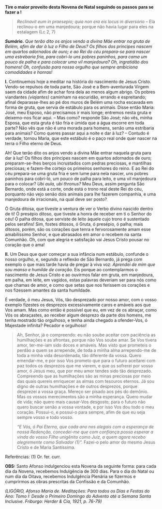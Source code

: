 **Tire o maior proveito desta Novena de Natal seguindo os passos** **para se fazer a !**

> *Reclinavit eum in praesepio; quia non era eis locus in diversorio* – Ela reclinou-o em uma manjedoura; porque não havia lugar para eles na estalagem (Lc 2, 7)

***Sumário.** Que terão dito os anjos vendo a divina Mãe entrar na gruta de Belém, afim de dar à luz o Filho de Deus? Os filhos dos príncipes nascem em quartos adornados de ouro; e ao Rei do céu prepara-se para nascer uma estrebaria fria, para cobri-lo uns pobres paninhos, para cama um pouco de palha e para colocar uma vil manjedoura? Oh, ingratidão dos homens! Oh, confusão para nosso orgulho que sempre ambiciona comodidades e honras!*

**I.** Continuemos hoje a meditar na história do nascimento de Jesus Cristo. Vendo-se repulsos de toda parte, São José e a Bem-aventurada Virgem saem da cidade afim de achar fora dela ao menos algum abrigo. Os pobres viandantes *(viajantes)* caminham na escuridão, errando e espreitando; afinal deparasse-lhes ao pé dos muros de Belém uma rocha escavada em forma de gruta, que servia de estábulo para os animais. Disse então Maria: José, meu Esposo, não precisamos ir mais longe; entremos nesta gruta e deixemo-nos ficar aqui. – Mas como? responde São José; não vês, minha Esposa, que esta gruta é tão fria e úmida que a água escorre em toda parte? Não vês que não é uma morada para homens, senão uma estribaria para animais? Como queres passar aqui a noite e dar à luz? – Contudo é verdade, tornou Maria, que este estábulo é o paço real onde quer nascer na terra o Filho eterno de Deus.

Ah! Que terão dito os anjos vendo a divina Mãe entrar naquela gruta para dar à luz! Os filhos dos príncipes nascem em quartos adornados de ouro; preparam-se-lhes berços incrustados com pedras preciosas, e mantilhas preciosas; e fazem-lhe cortejo os primeiros senhores do reino. E ao Rei do céu prepara-se uma gruta fria e sem lume para nela nascer, uns pobres paninhos para cobri-lo, um pouco de palha para leito, e uma vil manjedoura para o colocar? *Ubi aula, ubi thronus?* Meu Deus, assim pergunta São Bernardo, onde está a corte, onde está o trono real deste Rei do céu, porquanto não vejo senão dois animais para lhe fazerem companhia, e uma manjedoura de irracionais, na qual deve ser posto?

Ó Gruta ditosa, que tiveste a ventura de ver o Verbo divino nascido dentro de ti! Ó presépio ditoso, que tiveste a honra de receber em ti o Senhor do céu! Ó palha ditosa, que serviste de leito àquele cujo trono é sustentado pelos serafins! Sim, fostes ditosos, ó Gruta, ó presépio, ó palha; mais ditosos, porém, são os corações que tenra e fervorosamente amam esse amabilíssimo Senhor, e que abrasados em amor o recebem na santa Comunhão. Oh, com que alegria e satisfação vai Jesus Cristo pousar no coração que o ama!

**II.** Um Deus que quer começar a sua infância num estábulo, confunde o nosso orgulho, e, segundo a reflexão de São Bernardo, já prega com exemplo o que mais tarde havia de pregar à viva voz: *Aprendei de mim que sou manso e humilde de coração.* Eis porque ao contemplarmos o nascimento de Jesus Cristo e ao ouvirmos falar em gruta, em manjedoura, em palha, em leite, em vagidos, estas palavras deveriam ser para nós como que chamas de amor, e como que setas que nos ferissem os corações e nos fizessem amantes da santa humildade.

É verdade, ó meu Jesus, Vós, tão desprezado por nosso amor, com o vosso exemplo fizestes os desprezos excessivamente caros e amáveis aos que Vos amam. Mas como então é possível que eu, em vez de os abraçar, como Vós os abraçastes, ao receber algum desprezo da parte dos homens, me tenha mostrado tão orgulhoso, e tenha ainda chegado a ofender-Vos, ó Majestade infinita? Pecador e orgulhoso!

> Ah, Senhor, já o compreendo: eu não soube aceitar com paciência as humilhações e as afrontas, porque não Vos soube amar. Se Vos tivera amor, ter-me-iam sido doces e amáveis. Mas visto que prometeis o perdão a quem se arrepende, de toda a minha alma arrependo-me de toda a minha vida desordenada, tão diferente da vossa. Quero emendar-me, e por isso Vos prometo que para o futuro aceitarei com paz todos os desprezos que me vierem, e que os sofrerei por vosso amor, ó Jesus meu, que por meu amor tendes sido tão desprezado. Compreendo que as humilhações são as minas preciosas por meio das quais quereis enriquecer as almas com tesouros eternos. Já sou digno de outras humilhações e de outros desprezos, porque desprezei a vossa graça. Mereço ser pisado aos pés do demônio. Mas os vossos merecimentos são a minha esperança. Quero mudar de vida; não quero mais causar-Vos desgosto; para o futuro não quero buscar senão a vossa vontade, e por isso Vos dou todo o meu coração. Possui-o, e possui-o para sempre, afim de que eu seja sempre vosso e todo vosso.
>
> *“E Vós, ó Pai Eterno, que cada ano nos alegais com a esperança de nossa Redenção, concedei-me que com confiança possa esperar a vinda do vosso Filho unigênito como Juiz, a quem agora recebo alegremente como Salvador (1)”.* Fazei-o pelo amor do mesmo Jesus Cristo e de Maria Santíssima.

Referências: (1) Or. fer. curr.

**OBS:** Santo Afonso indulgenciou esta Novena da seguinte forma: para cada dia da Novena, recebemos Indulgência de 300 dias. Para o dia do Natal ou num dia da Oitava, recebemos Indulgência Plenária se fizermos e cumprirmos as obras prescritas da Confissão e da Comunhão.

*(LIGÓRIO, Afonso Maria de. Meditações: Para todos os Dias e Festas do Ano: Tomo I: Desde o Primeiro Domingo do Advento até a Semana Santa Inclusive. Friburgo: Herder & Cia, 1921, p. 76-79)*
